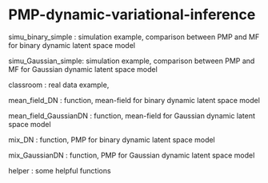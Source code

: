 # PMP-dynamic-variational-inference

simu_binary_simple : simulation example, comparison between PMP and MF for binary dynamic latent space model

simu_Gaussian_simple: simulation example, comparison between PMP and MF for Gaussian dynamic latent space model

classroom : real data example, 

mean_field_DN : function, mean-field for binary dynamic latent space model

mean_field_GaussianDN : function, mean-field for Gaussian dynamic latent space model

mix_DN : function, PMP for binary dynamic latent space model

mix_GaussianDN : function, PMP for Gaussian dynamic latent space model

helper : some helpful functions


